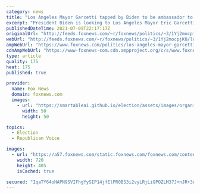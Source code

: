 ```yaml
---
category: news
title: "Los Angeles Mayor Garcetti tapped by Biden to be ambassador to India"
excerpt: "President Biden is looking to Los Angeles Mayor Eric Garcetti to be the next U.S. ambassador to India."
publishedDateTime: 2021-07-09T22:17:17Z
originalUrl: "http://feeds.foxnews.com/~r/foxnews/politics/~3/1Yj2mocpjK0/los-angeles-mayor-garcetti-biden-ambassador-india"
webUrl: "http://feeds.foxnews.com/~r/foxnews/politics/~3/1Yj2mocpjK0/los-angeles-mayor-garcetti-biden-ambassador-india"
ampWebUrl: "https://www.foxnews.com/politics/los-angeles-mayor-garcetti-biden-ambassador-india.amp"
cdnAmpWebUrl: "https://www-foxnews-com.cdn.ampproject.org/c/s/www.foxnews.com/politics/los-angeles-mayor-garcetti-biden-ambassador-india.amp"
type: article
quality: 175
heat: 175
published: true

provider:
  name: Fox News
  domain: foxnews.com
  images:
    - url: "https://smartableai.github.io/election/assets/images/organizations/foxnews.com-50x50.jpg"
      width: 50
      height: 50

topics:
  - Election
  - Republican Voice

images:
  - url: "https://a57.foxnews.com/static.foxnews.com/foxnews.com/content/uploads/2021/07/720/405/AP21183567372792-e1625868017453.jpg?ve=1&tl=1"
    width: 720
    height: 405
    isCached: true

secured: "IqaTY64oHAPN9SVIFhgYySIP14jfElPR0BS3i2vyLRjLiGPOZLM37J+nJR+3Az2MiBSWE1ANKLyY63qMQUp9Kt6EQ3wEjunh78EsbJHLx4K2KV5CMUp0dIVoUJB6gYrRBVCgg3Xh/TJ6tN7ihnfFRIMByBlSfFO0MwYcOr8xC+t3Ub0uL9d3DdFn3pERZS/HVOSdz1hSVQl9DwZDeJ/kZ2pcwOrDevuFVpbpac9A8RDAeFlpzw2Z4Ihuzoou/r5HWIpUjnSVB2LwoT6M0XvtJX98tUWYELgFa292mh7xEtHzK4drk7yriEWN+bvLZMmMLjE+YvQHcMh3yqOdTiuy5wkMC0zDJVRMVuRacScserQ=;DW0sWCINl7QyzV4hOvd8lw=="
---
```


